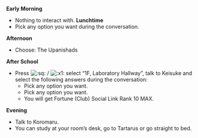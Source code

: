 **Early Morning**

- Nothing to interact with.
  **Lunchtime**
- Pick any option you want during the conversation.

**Afternoon**

- Choose: The Upanishads

**After School**

- Press ![:sq:](https://www.powerpyx.com/wp-includes/images/smilies/square.png) / ![:x1:](https://www.powerpyx.com/wp-includes/images/smilies/x1.png) select “1F, Laboratory Hallway”, talk to Keisuke and select the following answers during the conversation:
  - Pick any option you want.
  - Pick any option you want.
  - You will get Fortune (Club) Social Link Rank 10 MAX.

**Evening**

- Talk to Koromaru.
- You can study at your room’s desk, go to Tartarus or go straight to bed.
